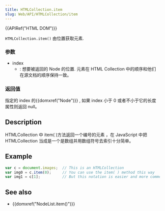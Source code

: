 ```yaml
---
title: HTMLCollection.item
slug: Web/API/HTMLCollection/item
---
```


{{APIRef("HTML DOM")}}

`HTMLCollection.item()` 由位置获取元素.

### 参数

- index
  - : 想要被返回的 Node 的位置. 元素在 HTML Collection 中的顺序和他们在源文档的顺序保持一致。

### 返回值

指定的 index 的{{domxref("Node")}} , 如果 index 小于 0 或者不小于它的长度属性则返回 null。

## Description

HTMLCollection 中 item( )方法返回一个编号的元素 ，在 JavaScript 中把 HTMLCollection 当成是一个是数组并用数组符号去索引十分简单。

## Example

```js
var c = document.images;  // This is an HTMLCollection
var img0 = c.item(0);     // You can use the item( ) method this way
var img1 = c[1];          // But this notation is easier and more common
```

## See also

- {{domxref("NodeList.item()")}}
